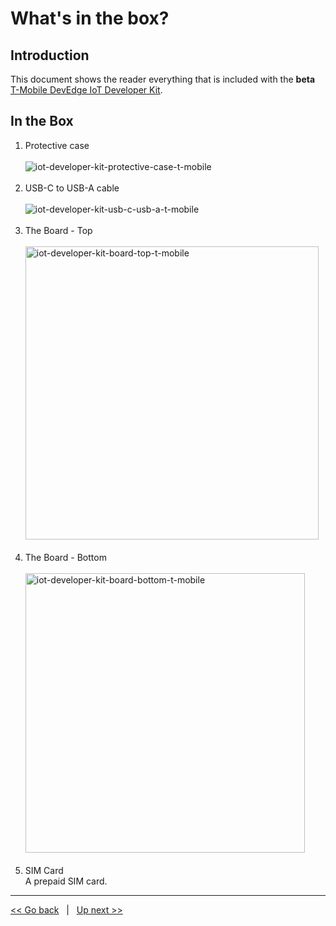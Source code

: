 # What's in the box? 

## Introduction
This document shows the reader everything that is included with the **beta** [T-Mobile DevEdge IoT Developer Kit](https://devedge.t-mobile.com/solutions/iot-developer-kit). 

## In the Box
1. Protective case<br><br>![iot-developer-kit-protective-case-t-mobile](https://user-images.githubusercontent.com/60194531/170105905-ac5acfc6-87f9-4435-8db7-4a312d6e1a70.png)<br><br> 
3. USB-C to USB-A cable<br><br>![iot-developer-kit-usb-c-usb-a-t-mobile](https://user-images.githubusercontent.com/60194531/170106910-d390fdfc-16a7-4556-8d60-8dcce852cc9c.jpeg)<br><br>
4. The Board - Top<br><br><img width="469" alt="iot-developer-kit-board-top-t-mobile" src="https://user-images.githubusercontent.com/60194531/170107259-b2531d9e-9eb2-4f91-8018-e56ffd5e66a0.png"><br><br>
5. The Board - Bottom<br><br><img width="447" alt="iot-developer-kit-board-bottom-t-mobile" src="https://user-images.githubusercontent.com/60194531/170107966-6d11c7d9-e193-4452-a442-327dfadd47e9.png"><br><br>
6. SIM Card<br>A prepaid SIM card. 

***
[<< Go back](01-Getting-Started.md) &nbsp; | &nbsp; [Up next >>](03-How-to-See-Signs-of-Life.md)
